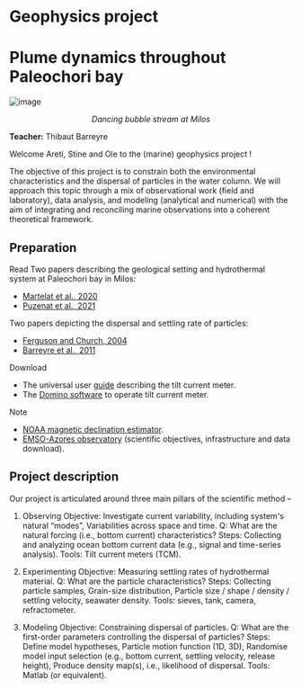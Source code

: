 # Geophysics project
# Plume dynamics throughout Paleochori bay
![image](https://github.com/MeinzBeur/MilosSummerSchool2023/assets/43003903/373495f9-7ea1-4296-ac3f-6ef0edc3143c)
<p align="center">
  <i>Dancing bubble stream at Milos</i>
</p>

**Teacher:** Thibaut Barreyre

Welcome Areti, Stine and Ole to the (marine) geophysics project !

The objective of this project is to constrain both the environmental characteristics and the dispersal of particles in the water column. We will approach this topic through a mix of observational work (field and laboratory), data analysis, and modeling (analytical and numerical) with the aim of integrating and reconciling marine observations into a coherent theoretical framework.

## Preparation

Read
Two papers describing the geological setting and hydrothermal system at Paleochori bay in Milos:
- [Martelat et al., 2020](https://www.sciencedirect.com/science/article/pii/S0025322720300074?casa_token=m8I3C9MehNgAAAAA:Bs69Gv_plLoTBmqFg2H0UHrYuMNoIEHPnIkiLkki_hLopKKtOQ8ullfGVqrp8DDH-riZqxB_BK0)
- [Puzenat et al., 2021](https://www.sciencedirect.com/science/article/pii/S0025322721001031?casa_token=cWuL8sq0RDYAAAAA:HhQHRwsDCwcKFjnQjeEXHTTjaWhQpHhi_5kUCW5MUGj12ABnKQi5Rli0qtYezxx5xvcXahmlbcE)

Two papers depicting the dispersal and settling rate of particles:
- [Ferguson and Church, 2004](https://www.sciencedirect.com/science/article/pii/S0025322721001031?casa_token=cWuL8sq0RDYAAAAA:HhQHRwsDCwcKFjnQjeEXHTTjaWhQpHhi_5kUCW5MUGj12ABnKQi5Rli0qtYezxx5xvcXahmlbcE)
- [Barreyre et al., 2011](https://www.sciencedirect.com/science/article/pii/S0377027311001387?casa_token=zD-s42ambsIAAAAA:EZlkn-FDM3YoqOtOrHQkx6hB-GCrszdRZeQ-iRJRKF7sNEo9mZE_J3Lz96ehKwx-0KQeKiLL1Pk)

Download
- The universal user [guide](https://www.lowellinstruments.com/download_files/Universal_User_Guide.pdf?_gl=1*1oya2g6*_ga*MTcyMzIwNDc5MC4xNjk1Mzk2OTk1*_ga_9FKGPKLK1F*MTY5NTM5Njk5NS4xLjEuMTY5NTM5NzAyOC4yNy4wLjA) describing the tilt current meter.
- The [Domino software](https://lowellinstruments.com/products/domino/) to operate tilt current meter.

Note 
- [NOAA magnetic declination estimator](https://www.ngdc.noaa.gov/geomag/calculators/magcalc.shtml).
- [EMSO-Azores observatory](https://www.emso-fr.org/EMSO-Azores) (scientific objectives, infrastructure and data download).

## Project description

Our project is articulated around three main pillars of the scientific method – 

1. Observing
Objective: Investigate current variability, including system's natural “modes”, Variabilities across space and time.
Q: What are the natural forcing (i.e., bottom current) characteristics? 
Steps: Collecting and analyzing ocean bottom current data (e.g., signal and time-series analysis).
Tools: Tilt current meters (TCM). 
2. Experimenting
Objective: Measuring settling rates of hydrothermal material. 
Q: What are the particle characteristics? 
Steps: Collecting particle samples, Grain-size distribution, Particle size / shape / density / settling velocity, seawater density. 
Tools: sieves, tank, camera, refractometer. 

3. Modeling
Objective: Constraining dispersal of particles.
Q: What are the first-order parameters controlling the dispersal of particles?
Steps: Define model hypotheses, Particle motion function (1D, 3D), Randomise model input selection (e.g., bottom current, settling velocity, release height), Produce density map(s), i.e., likelihood of dispersal.
Tools: Matlab (or equivalent).

